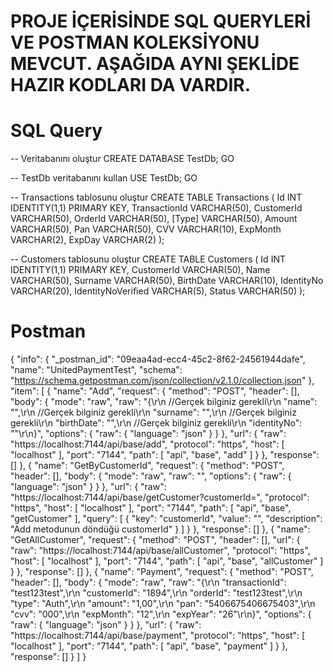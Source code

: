 # PROJE İÇERİSİNDE SQL QUERYLERİ VE POSTMAN KOLEKSİYONU MEVCUT. AŞAĞIDA AYNI ŞEKLİDE HAZIR KODLARI DA VARDIR.

# SQL Query

-- Veritabanını oluştur
CREATE DATABASE TestDb;
GO

-- TestDb veritabanını kullan
USE TestDb;
GO

-- Transactions tablosunu oluştur
CREATE TABLE Transactions (
    Id INT IDENTITY(1,1) PRIMARY KEY,
    TransactionId VARCHAR(50),
    CustomerId VARCHAR(50),
    OrderId VARCHAR(50),
    [Type] VARCHAR(50),
    Amount VARCHAR(50),
    Pan VARCHAR(50),
    CVV VARCHAR(10),
    ExpMonth VARCHAR(2),
    ExpDay VARCHAR(2)
);

-- Customers tablosunu oluştur
CREATE TABLE Customers (
    Id INT IDENTITY(1,1) PRIMARY KEY,
    CustomerId VARCHAR(50),
    Name VARCHAR(50),
    Surname VARCHAR(50),
    BirthDate VARCHAR(10),
    IdentityNo VARCHAR(20),
    IdentityNoVerified VARCHAR(5),
    Status VARCHAR(50)
);


# Postman

{
	"info": {
		"_postman_id": "09eaa4ad-ecc4-45c2-8f62-24561944dafe",
		"name": "UnitedPaymentTest",
		"schema": "https://schema.getpostman.com/json/collection/v2.1.0/collection.json"
	},
	"item": [
		{
			"name": "Add",
			"request": {
				"method": "POST",
				"header": [],
				"body": {
					"mode": "raw",
					"raw": "{\r\n    //Gerçek bilginiz gerekli\r\n    \"name\": \"\",\r\n    //Gerçek bilginiz gerekli\r\n    \"surname\": \"\",\r\n    //Gerçek bilginiz gerekli\r\n    \"birthDate\": \"\",\r\n    //Gerçek bilginiz gerekli\r\n    \"identityNo\": \"\"\r\n}",
					"options": {
						"raw": {
							"language": "json"
						}
					}
				},
				"url": {
					"raw": "https://localhost:7144/api/base/add",
					"protocol": "https",
					"host": [
						"localhost"
					],
					"port": "7144",
					"path": [
						"api",
						"base",
						"add"
					]
				}
			},
			"response": []
		},
		{
			"name": "GetByCustomerId",
			"request": {
				"method": "POST",
				"header": [],
				"body": {
					"mode": "raw",
					"raw": "",
					"options": {
						"raw": {
							"language": "json"
						}
					}
				},
				"url": {
					"raw": "https://localhost:7144/api/base/getCustomer?customerId=",
					"protocol": "https",
					"host": [
						"localhost"
					],
					"port": "7144",
					"path": [
						"api",
						"base",
						"getCustomer"
					],
					"query": [
						{
							"key": "customerId",
							"value": "",
							"description": "Add metodunun döndüğü customerId"
						}
					]
				}
			},
			"response": []
		},
		{
			"name": "GetAllCustomer",
			"request": {
				"method": "POST",
				"header": [],
				"url": {
					"raw": "https://localhost:7144/api/base/allCustomer",
					"protocol": "https",
					"host": [
						"localhost"
					],
					"port": "7144",
					"path": [
						"api",
						"base",
						"allCustomer"
					]
				}
			},
			"response": []
		},
		{
			"name": "Payment",
			"request": {
				"method": "POST",
				"header": [],
				"body": {
					"mode": "raw",
					"raw": "{\r\n    \"transactionId\": \"test123test\",\r\n    \"customerId\": \"1894\",\r\n    \"orderId\": \"test123test\",\r\n    \"type\": \"Auth\",\r\n    \"amount\": \"1,00\",\r\n    \"pan\": \"5406675406675403\",\r\n    \"cvv\": \"000\",\r\n    \"expMonth\": \"12\",\r\n    \"expYear\": \"26\"\r\n}",
					"options": {
						"raw": {
							"language": "json"
						}
					}
				},
				"url": {
					"raw": "https://localhost:7144/api/base/payment",
					"protocol": "https",
					"host": [
						"localhost"
					],
					"port": "7144",
					"path": [
						"api",
						"base",
						"payment"
					]
				}
			},
			"response": []
		}
	]
}

